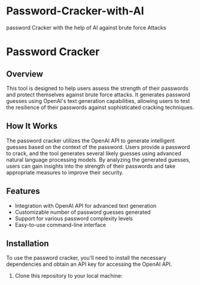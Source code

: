 # Password-Cracker-with-AI
password Cracker with the help of AI against brute force Attacks
# Password Cracker

## Overview

This tool is designed to help users assess the strength of their passwords and protect themselves against brute force attacks. It generates password guesses using OpenAI's text generation capabilities, allowing users to test the resilience of their passwords against sophisticated cracking techniques.

## How It Works

The password cracker utilizes the OpenAI API to generate intelligent guesses based on the context of the password. Users provide a password to crack, and the tool generates several likely guesses using advanced natural language processing models. By analyzing the generated guesses, users can gain insights into the strength of their passwords and take appropriate measures to improve their security.

## Features

- Integration with OpenAI API for advanced text generation
- Customizable number of password guesses generated
- Support for various password complexity levels
- Easy-to-use command-line interface

## Installation

To use the password cracker, you'll need to install the necessary dependencies and obtain an API key for accessing the OpenAI API.

1. Clone this repository to your local machine:

